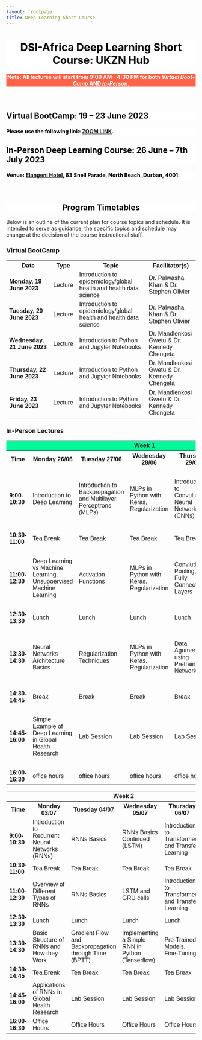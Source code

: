 ```yaml
---
layout: frontpage
title: Deep Learning Short Course
---
```


<h1 style="background-color:white; color:black; text-align: center;"> DSI-Africa Deep Learning Short Course: UKZN Hub </h1>

<h4 style="background-color:Tomato; color:white; text-align: center;"> Note: All lectures will start from 9:00 AM - 4:30 PM for both <i lang="la">Virtual BootCamp</i> AND <i lang="la">In-Person</i>. </h4> <br>

<h2 style="background-color:white; color:black; text-align: left;"> Virtual BootCamp: 19 – 23 June 2023 </h2>
<h4 style="background-color:white; color:black; text-align: left;"> Please use the following link: <a href="https://ukzn.zoom.us/j/98032587955?pwd=TnkzUHpvc0txMTA1WWViNVZseTVEdz09"><span style="text-align:center">ZOOM LINK</span></a>. </h4>

<h2 style="background-color:white; color:black; text-align: left;"> In-Person Deep Learning Course: 26 June – 7th July 2023 </h2> 
<h4 style="background-color:white; color:black; text-align: left;"> Venue: <a href="https://www.southernsun.com/southern-sun-elangeni-maharani"><span style="text-align:center">Elangeni Hotel</span></a>, 63 Snell Parade, North Beach, Durban, 4001. </h4> <br>



<h2 style="background-color:white; color:black; text-align: center;"> Program Timetables </h2>

Below is an outline of the current plan for course topics and schedule. It is intended to serve as guidance, the specific topics and schedule may change at the decision of the course instructional staff.


<html>
<head>
<style>
#virtual {
  font-family: Arial, Helvetica, sans-serif;
  border-collapse: collapse;
  width: 100%;
}

#virtual td, #virtual th {
  border: 1px solid #ddd;
  padding: 8px;
}

#virtual tr:nth-child(even){background-color: #f2f2f2;}

#virtual tr:hover {background-color: #ddd;}

#virtual th {
  padding-top: 12px;
  padding-bottom: 12px;
  text-align: center;
  background-color: #04AA6D;
  color: white;
}
</style>
</head>
<body>

<h3>Virtual BootCamp</h3>

<table id="virtual">
  <tr>
    <th><b>Date</b></th>
    <th><b>Type</b></th>
    <th><b>Topic</b></th>
    <th><b>Facilitator(s)</b></th>
  </tr>
  <tr>
    <td><b>Monday, 19 June 2023</b></td>
    <td>Lecture</td>
    <td>Introduction to epidemiology/global health and health data science</td>
    <td>Dr. Palwasha Khan & Dr. Stephen Olivier</td>
  </tr>
  <tr>
    <td><b>Tuesday, 20 June 2023</b></td>
    <td>Lecture</td>
    <td>Introduction to epidemiology/global health and health data science</td>
    <td>Dr. Palwasha Khan & Dr. Stephen Olivier</td>
  </tr>
  <tr>
    <td><b>Wednesday, 21 June 2023</b></td>
    <td>Lecture</td>
    <td>Introduction to Python and Jupyter Notebooks</td>
    <td>Dr. Mandlenkosi Gwetu & Dr. Kennedy Chengeta</td>
  </tr>
  <tr>
    <td><b>Thursday, 22 June 2023</b></td>
    <td>Lecture</td>
    <td>Introduction to Python and Jupyter Notebooks</td>
    <td>Dr. Mandlenkosi Gwetu & Dr. Kennedy Chengeta</td>
  </tr>
  <tr>
    <td><b>Friday, 23 June 2023</b></td>
    <td>Lecture</td>
    <td>Introduction to Python and Jupyter Notebooks</td>
    <td>Dr. Mandlenkosi Gwetu & Dr. Kennedy Chengeta</td>
  </tr>
</table>

</body>
</html>








<html>
<head>
<style>
#inpersonw1 {
  font-family: Arial, Helvetica, sans-serif;
  border-collapse: collapse;
  width: 100%;
}

#inpersonw1 td, #inpersonw1 th {
  border: 1px solid #ddd;
  padding: 8px;
}

#inpersonw1 tr:nth-child(even){background-color: #f2f2f2;}

#inpersonw1 tr:hover {background-color: #ddd;}

#inpersonw1 th {
  padding-top: 12px;
  padding-bottom: 12px;
  text-align: center;
  background-color: #04AA6D;
  color: white;
}
</style>
</head>
<body>

<h3>In-Person Lectures</h3>

<table id="inpersonw1">
  <tr>
    <th colspan="7" style="background-color: MediumSpringGreen;"><b>Week 1</b></th>
  </tr>
  <tr>
    <th>Time</th>
    <th><b>Monday 26/06</b></th>
    <th><b>Tuesday 27/06</b></th>
    <th><b>Wednesday 28/06</b></th>
    <th><b>Thursday 29/06</b></th>
    <th><b>Friday 30/06</b></th>
    <th><b>Saturday 01/07</b></th>
  </tr>
  <tr>
    <td><b>9:00-10:30</b></td>
    <td>Introduction to Deep Learning</td>
    <td>Introduction to Backpropagation and Multilayer Perceptrons (MLPs)</td>
    <td>MLPs in Python with Keras, Regularization</td>
    <td>Introduction to Convulutional Neural Networks (CNNs)</td>
    <td>CNNs Basics, Fine Tuning and Visualzing the CNNs Model</td>
    <td>Group Discussion & Mini Project (in Global Health and Climate Change)</td>
  </tr>
  <tr>
    <td class="tg-amwm"><b>10:30-11:00</b></td>
    <td class="tg-0lax">Tea Break</td>
    <td class="tg-0lax">Tea Break</td>
    <td class="tg-0lax">Tea Break</td>
    <td class="tg-0lax">Tea Break</td>
    <td class="tg-0lax">Tea Break</td>
    <td class="tg-0lax">Tea Break</td>
  </tr>
  <tr>
    <td class="tg-amwm"><b>11:00-12:30</b></td>
    <td class="tg-0lax">Deep Learning vs Machine Learning, Unsupoervised Machine Learning</td>
    <td class="tg-0lax">Activation Functions</td>
    <td class="tg-0lax">MLPs in Python with Keras, Regularization</td>
    <td class="tg-0lax">Convlution, Pooling, and Fully Connected Layers</td>
    <td class="tg-0lax">CNNs Basics, Fine Tuning and Visualzing the CNNs Model</td>
    <td class="tg-0lax">Group Discussion & Mini Project (in Global Health and Climate Change)</td>
  </tr>
  <tr>
    <td class="tg-amwm"><b>12:30-13:30</b></td>
    <td class="tg-0lax">Lunch</td>
    <td class="tg-0lax">Lunch</td>
    <td class="tg-0lax">Lunch</td>
    <td class="tg-0lax">Lunch</td>
    <td class="tg-0lax">Lunch</td>
    <td class="tg-0lax">Lunch</td>
  </tr>
  <tr>
    <td class="tg-amwm"><b>13:30-14:30</b></td>
    <td class="tg-0lax">Neural Networks Architecture Basics</td>
    <td class="tg-0lax">Regularization Techniques</td>
    <td class="tg-0lax">MLPs in Python with Keras, Regularization</td>
    <td class="tg-0lax">Data Agumentation using Pretrained Networks</td>
    <td class="tg-0lax">Training and Testing Models on Sample Datasets</td>
    <td class="tg-0lax">Group Discussion & Mini Project (in Global Health and Climate Change)</td>
  </tr>
  <tr>
    <td class="tg-amwm"><b>14:30-14:45</b></td>
    <td class="tg-0lax">Break</td>
    <td class="tg-0lax">Break</td>
    <td class="tg-0lax">Break</td>
    <td class="tg-0lax">Break</td>
    <td class="tg-0lax">Break</td>
    <td class="tg-0lax">Break</td>
  </tr>
  <tr>
    <td class="tg-amwm"><b>14:45-16:00</b></td>
    <td class="tg-0lax">Simple Example of Deep Learning in Global Health Research</td>
    <td class="tg-0lax">Lab Session</td>
    <td class="tg-0lax">Lab Session</td>
    <td class="tg-0lax">Lab Session</td>
    <td class="tg-0lax">Lab Session</td>
    <td class="tg-0lax">Group Discussion & Mini Project (in Global Health and Climate Change)</td>
  </tr>
  <tr>
    <td><b>16:00-16:30</b></td>
    <td>office hours</td>
    <td>office hours</td>
    <td>office hours</td>
    <td>office hours</td>
    <td>office hours</td>
    <td>office hours</td>
  </tr>
</table>

</body>
</html>







<html>
<head>
<style>
#inpersonw2 {
  font-family: Arial, Helvetica, sans-serif;
  border-collapse: collapse;
  width: 100%;
}

#inpersonw2 td, #inpersonw2 th {
  border: 1px solid #ddd;
  padding: 8px;
}

#inpersonw2 tr:nth-child(even){background-color: #f2f2f2;}

#inpersonw2 tr:hover {background-color: #ddd;}

#inpersonw2 th {
  padding-top: 12px;
  padding-bottom: 12px;
  text-align: center;
  background-color: #04AA6D;
  color: white;
}
</style>
</head>
<body>


<table id="inpersonw2">
  <tr>
    <th colspan="6"><b>Week 2</b></th>
  </tr>
  <tr>
    <th class="tg-amwm"><b>Time</b></th>
    <th class="tg-amwm"><b>Monday 03/07</b></th>
    <th class="tg-amwm"><b>Tuesday 04/07</b></th>
    <th class="tg-amwm"><b>Wednesday 05/07</b></th>
    <th class="tg-amwm"><b>Thursday 06/07</b></th>
    <th class="tg-amwm"><b>Friday 07/07</b></th>
  </tr>
  <tr>
    <td class="tg-amwm"><b>9:00-10:30</b></td>
    <td class="tg-0lax">Introduction to Recurrent Neural Networks (RNNs)</td>
    <td class="tg-0lax">RNNs Basics</td>
    <td class="tg-0lax">RNNs Basics Continued (LSTM)</td>
    <td class="tg-0lax">Introduction to Transformers and Transfer Learning</td>
    <td class="tg-0lax">Project Competition</td>
  </tr>
  <tr>
    <td class="tg-amwm"><b>10:30-11:00</b></td>
    <td class="tg-0lax">Tea Break</td>
    <td class="tg-0lax">Tea Break</td>
    <td class="tg-0lax">Tea Break</td>
    <td class="tg-0lax">Tea Break</td>
    <td class="tg-0lax">Tea Break</td>
  </tr>
  <tr>
    <td class="tg-amwm"><b>11:00-12:30</b></td>
    <td class="tg-0lax">Overview of Different Types of RNNs</td>
    <td class="tg-0lax">RNNs Basics</td>
    <td class="tg-0lax">LSTM and GRU cells</td>
    <td class="tg-0lax">Introduction to Transformers and Transfer Learning</td>
    <td class="tg-0lax">Project Competition</td>
  </tr>
  <tr>
    <td class="tg-amwm"><b>12:30-13:30</b></td>
    <td class="tg-0lax">Lunch</td>
    <td class="tg-0lax">Lunch</td>
    <td class="tg-0lax">Lunch</td>
    <td class="tg-0lax">Lunch</td>
    <td class="tg-0lax">Lunch</td>
  </tr>
  <tr> 
    <td class="tg-amwm"><b>13:30-14:30</b></td>
    <td class="tg-0lax">Basic Structure of RNNs and How they Work</td>
    <td class="tg-0lax">Gradient Flow and Backpropagation through Time (BPTT)</td>
    <td class="tg-0lax">Implementing a Simple RNN in Python (Tenserflow)</td>
    <td class="tg-0lax">Pre-Trained Models, Fine-Tuning</td>
    <td class="tg-0lax">Course Evaluation</td>
  </tr>
  <tr>
    <td class="tg-amwm"><b>14:30-14:45</b></td>
    <td class="tg-0lax">Tea Break</td>
    <td class="tg-0lax">Tea Break</td>
    <td class="tg-0lax">Tea Break</td>
    <td class="tg-0lax">Tea Break</td>
    <td class="tg-0lax">Tea Break</td>
  </tr>
  <tr> 
    <td class="tg-amwm"><b>14:45-16:00</b></td>
    <td class="tg-0lax">Applications of RNNs in Global Health Research</td>
    <td class="tg-0lax">Lab Session</td>
    <td class="tg-0lax">Lab Session</td>
    <td class="tg-0lax">Lab Session</td>
    <td class="tg-0lax">Closing Ceremony</td>
  </tr>
  <tr> 
    <td class="tg-amwm"><b>16:00-16:30</b></td>
    <td class="tg-0lax">Office Hours</td>
    <td class="tg-0lax">Office Hours</td>
    <td class="tg-0lax">Office Hours</td>
    <td class="tg-0lax">Office Hours</td>
    <td class="tg-0lax">Closing Ceremony</td>
  </tr>
</table>

</body>
</html>





